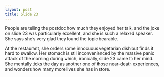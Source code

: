 ```yaml
---
layout: post
title: Slide 23
---
```


People are telling the postdoc how much they enjoyed her talk, and the joke on slide 23 was particularly excellent, and she is such a relaxed speaker. She says she's very glad they found the topic bearable.

At the restaurant, she orders some innocuous vegetarian dish but finds it hard to swallow. Her stomach is stil inconvenienced by the massive panic attack of the morning during which, ironically, slide 23 came to her mind. She mentally ticks the day as another one of those near-death experiences, and wonders how many more lives she has in store.
